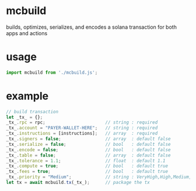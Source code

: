 # mcbuild
builds, optimizes, serializes, and encodes a solana transaction for both apps and actions

# usage
```javascript
import mcbuild from './mcbuild.js';
```

# example
```javascript
// build transaction
let _tx_ = {};
_tx_.rpc = rpc;                       // string : required
_tx_.account = "PAYER-WALLET-HERE";   // string : required
_tx_.instructions = [instructions];   // array  : required
_tx_.signers = false;                 // array  : default false
_tx_.serialize = false;               // bool   : default false
_tx_.encode = false;                  // bool   : default false
_tx_.table = false;                   // array  : default false
_tx_.tolerance = 1.1;                 // float  : default 1.1    
_tx_.compute = true;                  // bool   : default true
_tx_.fees = true;                     // bool   : default true
_tx_.priority = "Medium";             // string : VeryHigh,High,Medium,Low,Min : default Medium
let tx = await mcbuild.tx(_tx_);      // package the tx
```
